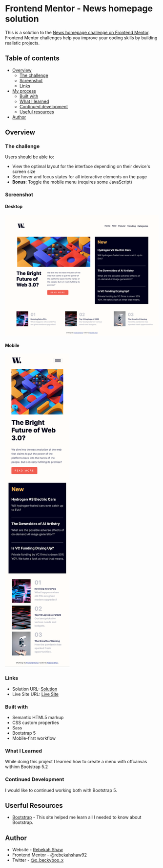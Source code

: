 # Frontend Mentor - News homepage solution

This is a solution to the [News homepage challenge on Frontend Mentor](https://www.frontendmentor.io/challenges/news-homepage-H6SWTa1MFl). Frontend Mentor challenges help you improve your coding skills by building realistic projects. 

## Table of contents

- [Overview](#overview)
  - [The challenge](#the-challenge)
  - [Screenshot](#screenshot)
  - [Links](#links)
- [My process](#my-process)
  - [Built with](#built-with)
  - [What I learned](#what-i-learned)
  - [Continued development](#continued-development)
  - [Useful resources](#useful-resources)
- [Author](#author)


## Overview

### The challenge

Users should be able to:

- View the optimal layout for the interface depending on their device's screen size
- See hover and focus states for all interactive elements on the page
- **Bonus**: Toggle the mobile menu (requires some JavaScript)

### Screenshot

#### Desktop

![desktop](assets/images/desktop.png)

#### Mobile

![mobile](assets/images/mobile.png)

### Links

- Solution URL: [Solution](https://github.com/rebekahshaw92//news-homepage)
- Live Site URL: [Live Site](https://rebekahshaw92.github.io//news-homepage/)


### Built with

- Semantic HTML5 markup
- CSS custom properties
- Sass
- Bootstrap 5
- Mobile-first workflow

### What I Learned 

While doing this project I learned how to create a menu with offcanvas withinn Bootstrap 5.2

### Continued Development

I would like to continued working both with Bootstrap 5.

## Userful Resources 

- [Bootstrap](https://getbootstrap.com) - This site helped me learn all I needed to know about Bootstrap.


## Author

- Website - [Rebekah Shaw](https://www.rebekahshaw.com)
- Frontend Mentor - [@rebekahshaw92](https://www.frontendmentor.io/profile/rebekahshaw92)
- Twitter - [@x_beckyboo_x](https://www.twitter.com/x_beckyboo_x)